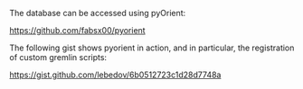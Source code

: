 The database can be accessed using pyOrient:

https://github.com/fabsx00/pyorient

The following gist shows pyorient in action, and in particular, the
registration of custom gremlin scripts:

https://gist.github.com/lebedov/6b0512723c1d28d7748a
